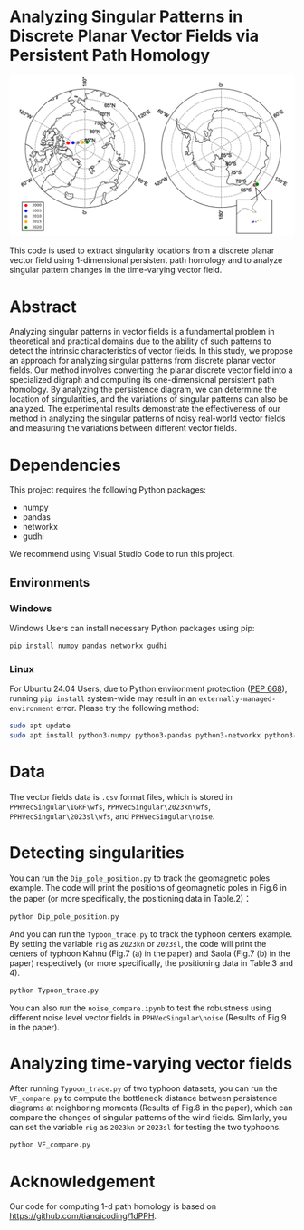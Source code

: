 # Analyzing Singular Patterns in Discrete Planar Vector Fields via Persistent Path Homology
![](https://github.com/AmatherCY/PPHVecSingular/blob/main/magfield.png)

This code is used to extract singularity locations from a discrete planar vector field using 1-dimensional persistent path homology and to analyze singular pattern changes in the time-varying vector field.

# Abstract
Analyzing singular patterns in vector fields is a fundamental problem in theoretical and practical domains due to the ability of such patterns to detect the intrinsic characteristics of vector fields. In this study, we propose an approach for analyzing singular patterns from discrete planar vector fields. Our method involves converting the planar discrete vector field into a specialized digraph and computing its one-dimensional persistent path homology. By analyzing the persistence diagram, we can determine the location of singularities, and the variations of singular patterns can also be analyzed. The experimental results demonstrate the effectiveness of our method in analyzing the singular patterns of noisy real-world vector fields and measuring the variations between different vector fields.

# Dependencies
This project requires the following Python packages:
- numpy
- pandas
- networkx
- gudhi

We recommend using Visual Studio Code to run this project.

## Environments
### Windows
Windows Users can install necessary Python packages using pip:
```bash
pip install numpy pandas networkx gudhi
```

### Linux
For Ubuntu 24.04 Users, due to Python environment protection ([PEP 668](https://peps.python.org/pep-0668/)), running `pip install` system-wide may result in an `externally-managed-environment` error. Please try the following method:

```bash
sudo apt update
sudo apt install python3-numpy python3-pandas python3-networkx python3-gudhi
```



# Data
The vector fields data is `.csv` format files, which is stored in `PPHVecSingular\IGRF\wfs`, `PPHVecSingular\2023kn\wfs`, `PPHVecSingular\2023sl\wfs`, and `PPHVecSingular\noise`.

# Detecting singularities
You can run the `Dip_pole_position.py` to track the geomagnetic poles example. The code will print the positions of geomagnetic poles in Fig.6 in the paper (or more specifically, the positioning data in Table.2)：
```bash
python Dip_pole_position.py
```

And you can run the `Typoon_trace.py` to track the typhoon centers example. By setting the variable `rig` as `2023kn` or `2023sl`, the code will print the centers of typhoon Kahnu (Fig.7 (a) in the paper) and Saola (Fig.7 (b) in the paper) respectively (or more specifically, the positioning data in Table.3 and 4).
```bash
python Typoon_trace.py
```

You can also run the `noise_compare.ipynb` to test the robustness using different noise level vector fields in `PPHVecSingular\noise` (Results of Fig.9 in the paper).

# Analyzing time-varying vector fields
After running `Typoon_trace.py` of two typhoon datasets, you can run the `VF_compare.py` to compute the bottleneck distance between persistence diagrams at neighboring moments (Results of Fig.8 in the paper), which can compare the changes of singular patterns of the wind fields. Similarly, you can set the variable `rig` as `2023kn` or `2023sl` for testing the two typhoons.
```bash
python VF_compare.py
```

# Acknowledgement
Our code for computing 1-d path homology is based on https://github.com/tianqicoding/1dPPH.
